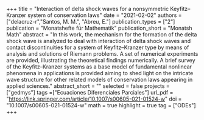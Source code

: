 +++
title = "Interaction of delta shock waves for a nonsymmetric Keyfitz–Kranzer system of conservation laws"
date = "2021-02-02"
authors = ["delacruz-r","Santos, M. M.", "Abreu, E."]
publication_types = ["2"]
publication = "Monatshefte für Mathematik"
publication_short = "Monatsh Math"
abstract = "In this work, the mechanism for the formation of the delta shock wave is analyzed to deal with interaction of delta shock waves and contact discontinuities for a system of Keyfitz–Kranzer type by means of analysis and solutions of Riemann problems. A set of numerical experiments are provided, illustrating the theoretical findings numerically. A brief survey of the Keyfitz–Kranzer systems as a base model of fundamental nonlinear phenomena in applications is provided aiming to shed light on the intricate wave structure for other related models of conservation laws appearing in applied sciences."
abstract_short = ""
selected = false
projects = ["gedmys"]
tags =["Ecuaciones Diferenciales Parciales"]
url_pdf = "https://link.springer.com/article/10.1007/s00605-021-01524-w"
doi = "10.1007/s00605-021-01524-w"
math = true
highlight = true
tag = ["ODEs"]
+++
